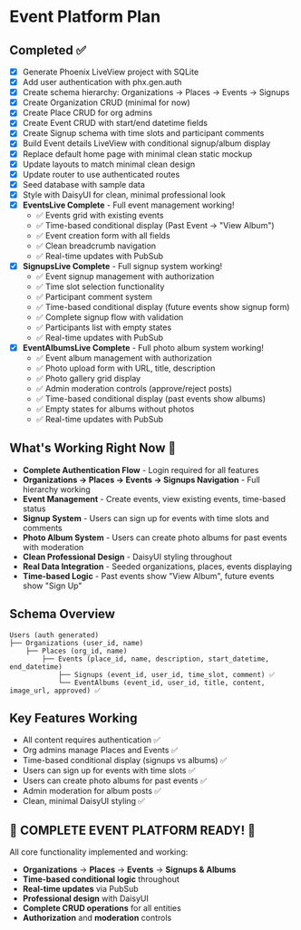 # Event Platform Plan

## Completed ✅
- [x] Generate Phoenix LiveView project with SQLite
- [x] Add user authentication with phx.gen.auth
- [x] Create schema hierarchy: Organizations -> Places -> Events -> Signups
- [x] Create Organization CRUD (minimal for now)
- [x] Create Place CRUD for org admins
- [x] Create Event CRUD with start/end datetime fields
- [x] Create Signup schema with time slots and participant comments
- [x] Build Event details LiveView with conditional signup/album display
- [x] Replace default home page with minimal clean static mockup
- [x] Update layouts to match minimal clean design
- [x] Update router to use authenticated routes
- [x] Seed database with sample data
- [x] Style with DaisyUI for clean, minimal professional look
- [x] **EventsLive Complete** - Full event management working!
  - ✅ Events grid with existing events
  - ✅ Time-based conditional display (Past Event → "View Album")
  - ✅ Event creation form with all fields
  - ✅ Clean breadcrumb navigation
  - ✅ Real-time updates with PubSub
- [x] **SignupsLive Complete** - Full signup system working!
  - ✅ Event signup management with authorization
  - ✅ Time slot selection functionality
  - ✅ Participant comment system
  - ✅ Time-based conditional display (future events show signup form)
  - ✅ Complete signup flow with validation
  - ✅ Participants list with empty states
  - ✅ Real-time updates with PubSub
- [x] **EventAlbumsLive Complete** - Full photo album system working!
  - ✅ Event album management with authorization
  - ✅ Photo upload form with URL, title, description
  - ✅ Photo gallery grid display
  - ✅ Admin moderation controls (approve/reject posts)
  - ✅ Time-based conditional display (past events show albums)
  - ✅ Empty states for albums without photos
  - ✅ Real-time updates with PubSub

## What's Working Right Now 🚀
- **Complete Authentication Flow** - Login required for all features
- **Organizations → Places → Events → Signups Navigation** - Full hierarchy working
- **Event Management** - Create events, view existing events, time-based status
- **Signup System** - Users can sign up for events with time slots and comments
- **Photo Album System** - Users can create photo albums for past events with moderation
- **Clean Professional Design** - DaisyUI styling throughout
- **Real Data Integration** - Seeded organizations, places, events displaying
- **Time-based Logic** - Past events show "View Album", future events show "Sign Up"

## Schema Overview
```
Users (auth generated)
├── Organizations (user_id, name)
    ├── Places (org_id, name)
        ├── Events (place_id, name, description, start_datetime, end_datetime)
            ├── Signups (event_id, user_id, time_slot, comment) ✅
            └── EventAlbums (event_id, user_id, title, content, image_url, approved) ✅
```

## Key Features Working
- All content requires authentication ✅
- Org admins manage Places and Events ✅ 
- Time-based conditional display (signups vs albums) ✅
- Users can sign up for events with time slots ✅
- Users can create photo albums for past events ✅
- Admin moderation for album posts ✅
- Clean, minimal DaisyUI styling ✅

## 🎉 COMPLETE EVENT PLATFORM READY! 🎉
All core functionality implemented and working:
- **Organizations** → **Places** → **Events** → **Signups & Albums**
- **Time-based conditional logic** throughout
- **Real-time updates** via PubSub
- **Professional design** with DaisyUI
- **Complete CRUD operations** for all entities
- **Authorization** and **moderation** controls

